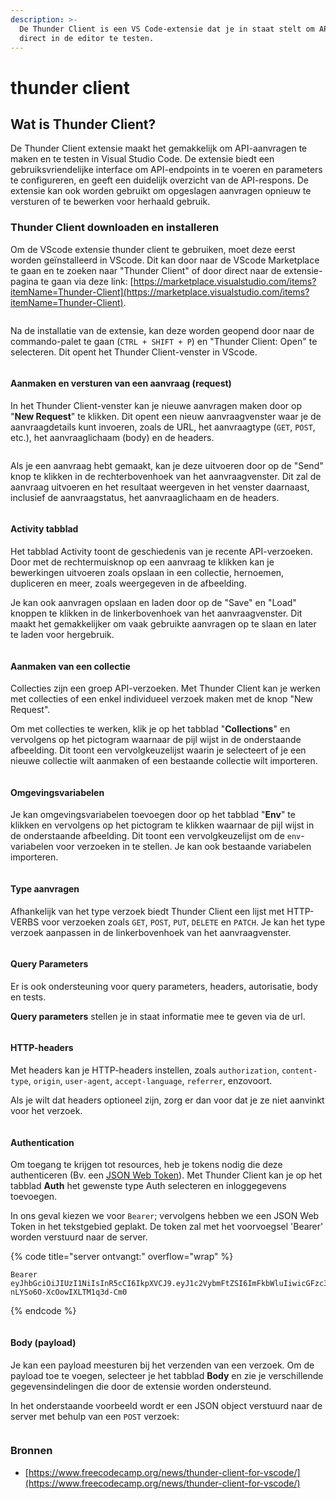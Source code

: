 ```yaml
---
description: >-
  De Thunder Client is een VS Code-extensie dat je in staat stelt om API's
  direct in de editor te testen.
---
```


# thunder client

## Wat is Thunder Client?

De Thunder Client extensie maakt het gemakkelijk om API-aanvragen te maken en te testen in Visual Studio Code. De extensie biedt een gebruiksvriendelijke interface om API-endpoints in te voeren en parameters te configureren, en geeft een duidelijk overzicht van de API-respons. De extensie kan ook worden gebruikt om opgeslagen aanvragen opnieuw te versturen of te bewerken voor herhaald gebruik.

### Thunder Client downloaden en installeren

Om de VScode extensie thunder client te gebruiken, moet deze eerst worden geïnstalleerd in VScode. Dit kan door naar de VScode Marketplace te gaan en te zoeken naar "Thunder Client" of door direct naar de extensie-pagina te gaan via deze link: [https://marketplace.visualstudio.com/items?itemName=Thunder-Client](https://marketplace.visualstudio.com/items?itemName=Thunder-Client).

<figure><img src="../.gitbook/assets/image (2) (2).png" alt=""><figcaption></figcaption></figure>

Na de installatie van de extensie, kan deze worden geopend door naar de commando-palet te gaan (`CTRL + SHIFT + P`) en "Thunder Client: Open" te selecteren. Dit opent het Thunder Client-venster in VScode.

<figure><img src="../.gitbook/assets/image (21).png" alt=""><figcaption></figcaption></figure>

#### Aanmaken en versturen van een aanvraag (request)

In het Thunder Client-venster kan je nieuwe aanvragen maken door op "**New Request**" te klikken. Dit opent een nieuw aanvraagvenster waar je de aanvraagdetails kunt invoeren, zoals de URL, het aanvraagtype (`GET`, `POST`, etc.), het aanvraaglichaam (body) en de headers.

<figure><img src="../.gitbook/assets/image (22).png" alt=""><figcaption></figcaption></figure>

Als je een aanvraag hebt gemaakt, kan je deze uitvoeren door op de "Send" knop te klikken in de rechterbovenhoek van het aanvraagvenster. Dit zal de aanvraag uitvoeren en het resultaat weergeven in het venster daarnaast, inclusief de aanvraagstatus, het aanvraaglichaam en de headers.

<figure><img src="../.gitbook/assets/image (7) (2).png" alt=""><figcaption></figcaption></figure>

#### Activity tabblad

Het tabblad Activity toont de geschiedenis van je recente API-verzoeken. Door met de rechtermuisknop op een aanvraag te klikken kan je bewerkingen uitvoeren zoals opslaan in een collectie, hernoemen, dupliceren en meer, zoals weergegeven in de afbeelding.

Je kan ook aanvragen opslaan en laden door op de "Save" en "Load" knoppen te klikken in de linkerbovenhoek van het aanvraagvenster. Dit maakt het gemakkelijker om vaak gebruikte aanvragen op te slaan en later te laden voor hergebruik.

<figure><img src="../.gitbook/assets/image (23) (1).png" alt=""><figcaption></figcaption></figure>

#### Aanmaken van een collectie

Collecties zijn een groep API-verzoeken. Met Thunder Client kan je werken met collecties of een enkel individueel verzoek maken met de knop "New Request".

Om met collecties te werken, klik je op het tabblad "**Collections**" en vervolgens op het pictogram waarnaar de pijl wijst in de onderstaande afbeelding. Dit toont een vervolgkeuzelijst waarin je selecteert of je een nieuwe collectie wilt aanmaken of een bestaande collectie wilt importeren.

<figure><img src="../.gitbook/assets/image (11) (2).png" alt=""><figcaption></figcaption></figure>

#### Omgevingsvariabelen

Je kan omgevingsvariabelen toevoegen door op het tabblad "**Env**" te klikken en vervolgens op het pictogram te klikken waarnaar de pijl wijst in de onderstaande afbeelding. Dit toont een vervolgkeuzelijst om de `env`-variabelen voor verzoeken in te stellen. Je kan ook bestaande variabelen importeren.

<figure><img src="../.gitbook/assets/image (14) (1).png" alt=""><figcaption></figcaption></figure>

#### Type aanvragen

Afhankelijk van het type verzoek biedt Thunder Client een lijst met HTTP-VERBS voor verzoeken zoals `GET`, `POST`, `PUT`, `DELETE` en `PATCH`. Je kan het type verzoek aanpassen in de linkerbovenhoek van het aanvraagvenster.

<figure><img src="../.gitbook/assets/image (9).png" alt=""><figcaption></figcaption></figure>

#### Query Parameters

Er is ook ondersteuning voor query parameters, headers, autorisatie, body en tests.

**Query parameters** stellen je in staat informatie mee te geven via de url.

<figure><img src="../.gitbook/assets/image (3) (1).png" alt=""><figcaption></figcaption></figure>

#### HTTP-headers

Met headers kan je HTTP-headers instellen, zoals `authorization`, `content-type`, `origin`, `user-agent`, `accept-language`, `referrer`, enzovoort.

Als je wilt dat headers optioneel zijn, zorg er dan voor dat je ze niet aanvinkt voor het verzoek.

<figure><img src="../.gitbook/assets/image (19).png" alt=""><figcaption></figcaption></figure>

#### Authentication

Om toegang te krijgen tot resources, heb je tokens nodig die deze authenticeren (Bv. een [JSON Web Token](../express.js/authenticatie-en-autorisatie/json-web-token-jwt.md)). Met Thunder Client kan je op het tabblad **Auth** het gewenste type Auth selecteren en inloggegevens toevoegen.

In ons geval kiezen we voor `Bearer`; vervolgens hebben we een JSON Web Token in het tekstgebied geplakt. De token zal met het voorvoegsel 'Bearer' worden verstuurd naar de server.

{% code title="server ontvangt:" overflow="wrap" %}
```
Bearer eyJhbGciOiJIUzI1NiIsInR5cCI6IkpXVCJ9.eyJ1c2VybmFtZSI6ImFkbWluIiwicGFzc3dvcmQiOiJzZWNyZXQiLCJpYXQiOjE2NzA2OTQ0Mzl9.WUiqM0RAZQDKAA9Z-nLYSo6O-XcOowIXLTM1q3d-Cm0
```
{% endcode %}

<figure><img src="../.gitbook/assets/image (9) (1).png" alt=""><figcaption></figcaption></figure>

#### Body (payload)

Je kan een payload meesturen bij het verzenden van een verzoek. Om de payload toe te voegen, selecteer je het tabblad **Body** en zie je verschillende gegevensindelingen die door de extensie worden ondersteund.

In het onderstaande voorbeeld wordt er een JSON object verstuurd naar de server met behulp van een `POST` verzoek:

<figure><img src="../.gitbook/assets/image (17).png" alt=""><figcaption></figcaption></figure>

### Bronnen

* [https://www.freecodecamp.org/news/thunder-client-for-vscode/](https://www.freecodecamp.org/news/thunder-client-for-vscode/)
